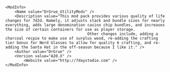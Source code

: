 <?xml version="1.0" encoding="UTF-8" ?>
<xml>

	<ModInfo>
		<Name value="DrGrue_UtilityMods" />
		<Description value="This mod pack provides various quality of life changes for 7d2d. Namely, it adjusts stack and bundle sizes for nearly everything, adds large denomination casino chip bundles, and increases the size of certain containers for use as player storage. 
                                        Other changes include, adding a charcoal recpie to make use of surplus wood, re-adding the crafting tier bonus for Nerd Glasses to allow for quality 6 crafting, and re-adding the Santa Hat in the off-season because I like it." />
		<Author value="DrGrue" />
		<Version value="A20.X" />
			<Website value="http://7daystodie.com" />
	</ModInfo>


</xml>